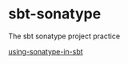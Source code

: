 sbt-sonatype
==============

The sbt sonatype project practice

[using-sonatype-in-sbt](https://www.scala-sbt.org/1.x/docs/Using-Sonatype.html#Sonatype+setup)
